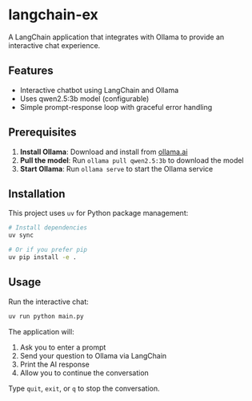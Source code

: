 # langchain-ex

A LangChain application that integrates with Ollama to provide an interactive chat experience.

## Features

- Interactive chatbot using LangChain and Ollama
- Uses qwen2.5:3b model (configurable)
- Simple prompt-response loop with graceful error handling

## Prerequisites

1. **Install Ollama**: Download and install from [ollama.ai](https://ollama.ai)
2. **Pull the model**: Run `ollama pull qwen2.5:3b` to download the model
3. **Start Ollama**: Run `ollama serve` to start the Ollama service

## Installation

This project uses `uv` for Python package management:

```bash
# Install dependencies
uv sync

# Or if you prefer pip
uv pip install -e .
```

## Usage

Run the interactive chat:

```bash
uv run python main.py
```

The application will:
1. Ask you to enter a prompt
2. Send your question to Ollama via LangChain
3. Print the AI response
4. Allow you to continue the conversation

Type `quit`, `exit`, or `q` to stop the conversation.
